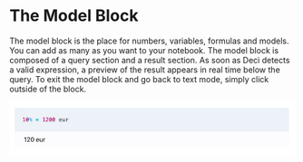 # The Model Block

The model block is the place for numbers, variables, formulas and models. You can add as many as you want to your notebook. The model block is composed of a query section and a result section. As soon as Deci detects a valid expression, a preview of the result appears in real time below the query. To exit the model block and go back to text mode, simply click outside of the block.

![The model block in action.](.gitbook/assets/image%20%283%29.png)

